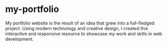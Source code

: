 # my-portfolio
My portfolio website is the result of an idea that grew into a full-fledged project. Using modern technology and creative design, I created this interactive and responsive resource to showcase my work and skills in web development.

